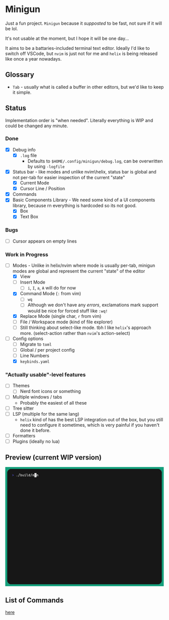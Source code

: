 # Minigun

Just a fun project. `Minigun` because it _supposted_ to be fast, not sure if it will be lol.

It's not usable at the moment, but I hope it will be one day...

It aims to be a battaries-included terminal text editor. Ideally I'd like to switch off VSCode, but `nvim` is just not for me and `helix` is being released like once a year nowadays.

## Glossary

- `Tab` - usually what is called a buffer in other editors, but we'd like to keep it simple.

## Status

Implementation order is "when needed". Literally everything is WIP and could be changed any minute.

### Done

- [x] Debug info
  - [x] `.log` file
    - Defaults to `$HOME/.config/minigun/debug.log`, can be overwritten by using `-logfile`
- [x] Status bar - like modes and unlike nvim\helix, status bar is global and not per-tab for easier inspection of the current "state"
  - [x] Current Mode
  - [x] Cursor Line / Position
- [x] Commands
- [x] Basic Components Library - We need some kind of a UI components library, because rn everything is hardcoded so its not good.
  - [x] Box
  - [x] Text Box

### Bugs

- [ ] Cursor appears on empty lines

### Work in Progress

- [ ] Modes - Unlike in helix/nvim where mode is usually per-tab, minigun modes are global and represent the current "state" of the editor
  - [x] View
  - [ ] Insert Mode
    - [ ] `i`, `I`, `a`, `A` will do for now
  - [x] Command Mode (`:` from vim)
    - [ ] `wq`
    - [ ] Although we don't have any _errors_, exclamations mark support would be nice for forced stuff like `:wq!`
  - [x] Replace Mode (single char, `r` from vim)
  - [ ] File / Workspace mode (kind of file explorer)
  - [ ] Still thinking about select-like mode. tbh I like `helix`'s approach more. (select-action rather than `nvim`'s action-select)
- [ ] Config options
  - [ ] Migrate to `toml`
  - [ ] Global / per project config
  - [ ] Line Numbers
  - [x] `keybinds.yaml`

### "Actually usable"-level features

- [ ] Themes
  - [ ] Nerd font icons or something
- [ ] Multiple windows / tabs
  - Probably the easiest of all these
- [ ] Tree sitter
- [ ] LSP (multiple for the same lang)
  - `helix` kind of has the best LSP integration out of the box, but you still need to configure it sometimes, which is very painful if you haven't done it before.
- [ ] Formatters
- [ ] Plugins (ideally no lua)

## Preview (current WIP version)

![demo gif](./demo/base.gif)

## List of Commands

[here](https://github.com/ravsii/minigun/blob/main/internal/command/commands.go)
